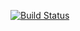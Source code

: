 [![Build Status](https://travis-ci.org/TStaaden/MyGroceries.svg?branch=master)](https://travis-ci.org/TStaaden/MyGroceries)
